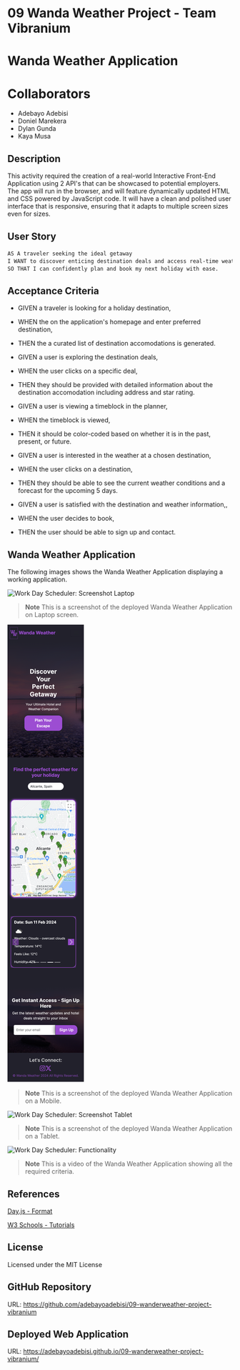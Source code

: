 # 09 Wanda Weather Project - Team Vibranium

# Wanda Weather Application

# Collaborators
- Adebayo Adebisi
- Doniel Marekera
- Dylan Gunda
- Kaya Musa

## Description
This activity required the creation of a real-world Interactive Front-End Application using 2 API's that can be showcased to potential employers. The app will run in the browser, and will feature dynamically updated HTML and CSS powered by JavaScript code. It will have a clean and polished user interface that is responsive, ensuring that it adapts to multiple screen sizes even for sizes.


## User Story
```md
AS A traveler seeking the ideal getaway 
I WANT to discover enticing destination deals and access real-time weather information,
SO THAT I can confidently plan and book my next holiday with ease.
```
## Acceptance Criteria
- GIVEN a traveler is looking for a holiday destination,
- WHEN the on the application's homepage and enter preferred destination,
- THEN the a curated list of destination accomodations is generated.

- GIVEN a user is exploring the destination deals,
- WHEN the user clicks on a specific deal,
- THEN  they should be provided with detailed information about the destination accomodation including address and star rating.

- GIVEN a user is viewing a timeblock in the planner,
- WHEN the timeblock is viewed,
- THEN  it should be color-coded based on whether it is in the past, present, or future.

- GIVEN a user is interested in the weather at a chosen destination,
- WHEN the user clicks on a destination,
- THEN  they should be able to see the current weather conditions and a forecast for the upcoming 5 days.

- GIVEN a user is satisfied with the destination and weather information,,
- WHEN the user decides to book,
- THEN  the user should be able to sign up and contact.

## Wanda Weather Application
The following images shows the Wanda Weather Application displaying a working application.

![Work Day Scheduler: Screenshot Laptop](./assets/images/laptop-wander.html.png)

> **Note** This is a screenshot of the deployed Wanda Weather Application on Laptop screen.

![Work Day Scheduler: Screenshot Mobile](./assets/images/mobile-wander.png)

> **Note** This is a screenshot of the deployed Wanda Weather Application on a Mobile.

![Work Day Scheduler: Screenshot Tablet](./assets/images/tablet-wander.png)

> **Note** This is a screenshot of the deployed Wanda Weather Application on a Tablet.


![Work Day Scheduler: Functionality](./assets/images/demo.gif)

> **Note** This is a video of the Wanda Weather Application showing all the required criteria.

## References
[Day.js - Format](https://day.js.org/docs/en/display/format)

[W3 Schools - Tutorials](https://www.w3schools.com/jquery/default.asp)

## License
Licensed under the MIT License

## GitHub Repository
URL: https://github.com/adebayoadebisi/09-wanderweather-project-vibranium

## Deployed Web Application
URL: https://adebayoadebisi.github.io/09-wanderweather-project-vibranium/
